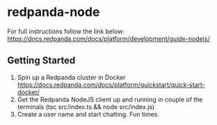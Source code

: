 # redpanda-node

For full instructions follow the link below:
https://docs.redpanda.com/docs/platform/development/guide-nodejs/

## Getting Started

1. Spin up a Redpanda cluster in Docker
   https://docs.redpanda.com/docs/platform/quickstart/quick-start-docker/
2. Get the Redpanda NodeJS client up and running in couple of the terminals (tsc src/index.ts && node src/index.js)
3. Create a user name and start chatting. Fun times.
